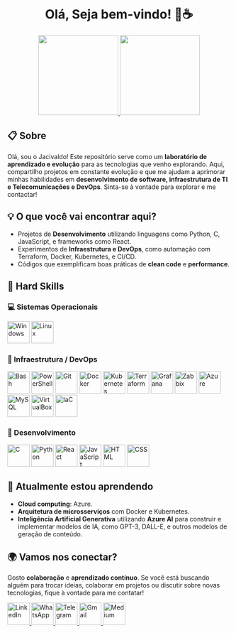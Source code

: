 <h1 align="center">Olá, Seja bem-vindo! 👋☕</h1>

<div align="center">
  <a href="https://github.com/jacivaldocarvalho">
    <img height="180em" src="https://github-readme-stats.vercel.app/api?username=jacivaldocarvalho&show_icons=true&theme=dark&include_all_commits=true&count_private=true" />
  </a>
  <a href="https://github.com/jacivaldocarvalho">
    <img height="180em" src="https://github-readme-stats.vercel.app/api/top-langs/?username=jacivaldocarvalho&layout=compact&langs_count=10&theme=dark" />
  </a>
</div>

## 📋 Sobre

Olá, sou o Jacivaldo! Este repositório serve como um **laboratório de aprendizado e evolução** para as tecnologias que venho explorando. Aqui, compartilho projetos em constante evolução e que me ajudam a aprimorar minhas habilidades em **desenvolvimento de software, infraestrutura de TI e Telecomunicações e DevOps**. Sinta-se à vontade para explorar e me contactar!

## 💡 O que você vai encontrar aqui?

- Projetos de **Desenvolvimento** utilizando linguagens como Python, C, JavaScript, e frameworks como React.
- Experimentos de **Infraestrutura e DevOps**, como automação com Terraform, Docker, Kubernetes, e CI/CD.
- Códigos que exemplificam boas práticas de **clean code** e **performance**.

## 🚀 Hard Skills

### 💻 Sistemas Operacionais
<div align="left">
  <img src="https://img.shields.io/badge/Windows-0078D6?logo=microsoft&logoColor=white" alt="Windows" height="50" />
  <img src="https://img.shields.io/badge/Linux-FCC624?logo=linux&logoColor=white" alt="Linux" height="50" />
</div>

### 🔧 Infraestrutura / DevOps
<div align="left">
  <img src="https://img.shields.io/badge/Bash-4EAA25?logo=gnubash&logoColor=white" alt="Bash" height="50" />
  <img src="https://img.shields.io/badge/PowerShell-2E2E2E?logo=powershell&logoColor=white" alt="PowerShell" height="50" />
  <img src="https://img.shields.io/badge/Git-F05032?logo=git&logoColor=white" alt="Git" height="50" />
  <img src="https://img.shields.io/badge/Docker-2496ED?logo=docker&logoColor=white" alt="Docker" height="50" />
  <img src="https://img.shields.io/badge/Kubernetes-326CE5?logo=kubernetes&logoColor=white" alt="Kubernetes" height="50" />
  <img src="https://img.shields.io/badge/Terraform-7B42BC?logo=terraform&logoColor=white" alt="Terraform" height="50" />
  <img src="https://img.shields.io/badge/Grafana-F46800?logo=grafana&logoColor=white" alt="Grafana" height="50" />
  <img src="https://img.shields.io/badge/Zabbix-FF6600?logo=zabbix&logoColor=white" alt="Zabbix" height="50" />
  <img src="https://img.shields.io/badge/Azure-0089D6?logo=microsoft-azure&logoColor=white" alt="Azure" height="50" />
  <img src="https://img.shields.io/badge/MySQL-4479A1?logo=mysql&logoColor=white" alt="MySQL" height="50" />
  <img src="https://img.shields.io/badge/VirtualBox-183A61?logo=virtualbox&logoColor=white" alt="VirtualBox" height="50" />
  <img src="https://img.shields.io/badge/IaC-326CE5?logo=terraform&logoColor=white" alt="IaC" height="50" />
</div>

### 👾 Desenvolvimento
<div align="left">
  <img src="https://img.shields.io/badge/C-00599C?logo=c&logoColor=white" alt="C" height="50" />
  <img src="https://img.shields.io/badge/Python-3776AB?logo=python&logoColor=white" alt="Python" height="50" />
  <img src="https://img.shields.io/badge/React-61DAFB?logo=react&logoColor=black" alt="React" height="50" />
  <img src="https://img.shields.io/badge/JavaScript-F7DF1E?logo=javascript&logoColor=black" alt="JavaScript" height="50" />
  <img src="https://img.shields.io/badge/HTML-E34F26?logo=html5&logoColor=white" alt="HTML" height="50" />
  <img src="https://img.shields.io/badge/CSS-1572B6?logo=css3&logoColor=white" alt="CSS" height="50" />
</div>

## 🌱 Atualmente estou aprendendo
- **Cloud computing**: Azure.
- **Arquitetura de microsserviços** com Docker e Kubernetes.
- **Inteligência Artificial Generativa** utilizando **Azure AI** para construir e implementar modelos de IA, como GPT-3, DALL-E, e outros modelos de geração de conteúdo.

## 🌍 Vamos nos conectar?

Gosto **colaboração** e **aprendizado contínuo**. Se você está buscando alguém para trocar ideias, colaborar em projetos ou discutir sobre novas tecnologias, fique à vontade para me contatar!

<div align="left">
  <a href="https://www.linkedin.com/in/jacivaldocarvalho/" target="_blank">
    <img width="50" height="50" src="https://store-images.s-microsoft.com/image/apps.46485.9007199266245564.44dc7699-748d-4c34-ba5e-d04eb48f7960.df3dbdf7-e6b9-4d2a-a5ad-3b91e430d172" alt="LinkedIn" />
  </a>

  <a href="https://wa.me/5591993948849" target="_blank">
    <img width="50" height="50" src="https://play-lh.googleusercontent.com/bYtqbOcTYOlgc6gqZ2rwb8lptHuwlNE75zYJu6Bn076-hTmvd96HH-6v7S0YUAAJXoJN" alt="WhatsApp" />
  </a>

  <a href="https://t.me/jacivaldocarvalho" target="_blank">
    <img width="50" height="50" src="https://upload.wikimedia.org/wikipedia/commons/thumb/8/83/Telegram_2019_Logo.svg/1200px-Telegram_2019_Logo.svg.png" alt="Telegram" />
  </a>

  <a href="mailto:jacivaldocarvalho@gmail.com" target="_blank">
    <img width="50" height="50" src="https://upload.wikimedia.org/wikipedia/commons/thumb/7/7e/Gmail_icon_%282020%29.svg/1280px-Gmail_icon_%282020%29.svg.png" alt="Gmail" />
  </a>

  <a href="https://medium.com/@jacivaldocarvalho" target="_blank">
    <img width="50" height="50" src="https://miro.medium.com/v2/resize:fit:2400/1*6_fgYnisCa9V21mymySIvA.png" alt="Medium" />
  </a>
</div>

